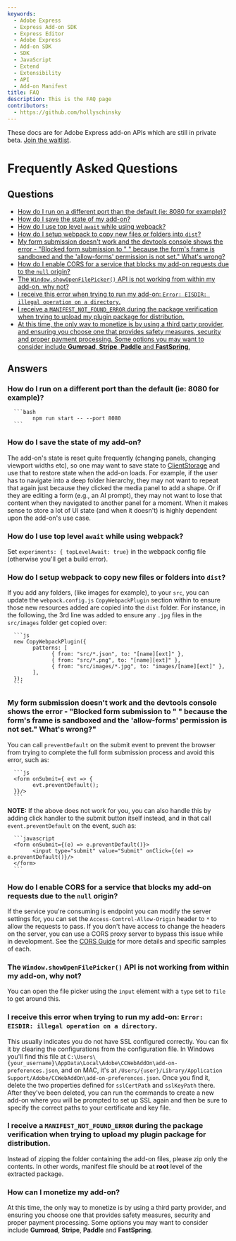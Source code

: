 ```yaml
---
keywords:
  - Adobe Express
  - Express Add-on SDK
  - Express Editor
  - Adobe Express
  - Add-on SDK
  - SDK
  - JavaScript
  - Extend
  - Extensibility
  - API
  - Add-on Manifest
title: FAQ
description: This is the FAQ page
contributors:
  - https://github.com/hollyschinsky
---
```

<InlineAlert slots="text" variant="info"/>

These docs are for Adobe Express add-on APIs which are still in private beta. [Join the waitlist](https://adobe.com/go/express-developer).

# Frequently Asked Questions

## Questions

- [How do I run on a different port than the default (ie: 8080 for example)?](#)
- [How do I save the state of my add-on?]()
- [How do I use top level `await` while using webpack?]()
- [How do I setup webpack to copy new files or folders into `dist`?]()
- [My form submission doesn't work and the devtools console shows the error - "Blocked form submission to " " because the form's frame is sandboxed and the 'allow-forms' permission is not set." What's wrong?]()
- [How do I enable CORS for a service that blocks my add-on requests due to the `null` origin?]()
- [The `Window.showOpenFilePicker()` API is not working from within my add-on, why not?]()
- [I receive this error when trying to run my add-on: `Error: EISDIR: illegal operation on a directory`.]()
- [I receive a `MANIFEST_NOT_FOUND_ERROR` during the package verification when trying to upload my plugin package for distribution.]()
- [At this time, the only way to monetize is by using a third party provider, and ensuring you choose one that provides safety measures, security and proper payment processing. Some options you may want to consider include **Gumroad**, **Stripe**, **Paddle** and **FastSpring**.]()

## Answers

### How do I run on a different port than the default (ie: 8080 for example)?
      ```bash
            npm run start -- --port 8080
      ```

### How do I save the state of my add-on?
  The add-on's state is reset quite frequently (changing panels, changing viewport widths etc), so one may want to save state to [ClientStorage](.) and use that to restore state when the add-on loads. For example, if the user has to navigate into a deep folder hierarchy, they may not want to repeat that again just because they clicked the media panel to add a shape. Or if they are editing a form (e.g., an AI prompt), they may not want to lose that content when they navigated to another panel for a moment. When it makes sense to store a lot of UI state (and when it doesn't) is highly dependent upon the add-on's use case.

### How do I use top level `await` while using webpack?
  Set `experiments: { topLevelAwait: true}` in the webpack config file (otherwise you'll get a build error).

### How do I setup webpack to copy new files or folders into `dist`?
  If you add any folders, (like images for example), to your `src`, you can update the `webpack.config.js` `CopyWebpackPlugin` section within to ensure those new resources added are copied into the `dist` folder. For instance, in the following, the 3rd line was added to ensure any `.jpg` files in the `src/images` folder get copied over:
         
      ```js
      new CopyWebpackPlugin({
            patterns: [
                  { from: "src/*.json", to: "[name][ext]" },
                  { from: "src/*.png", to: "[name][ext]" },
                  { from: "src/images/*.jpg", to: "images/[name][ext]" },
            ],
      });
      ```
### My form submission doesn't work and the devtools console shows the error - "Blocked form submission to " " because the form's frame is sandboxed and the 'allow-forms' permission is not set." What's wrong?"
  You can call `preventDefault` on the submit event to prevent the browser from trying to complete the full form submission process and avoid this error, such as:

      ```js
      <form onSubmit={ evt => {                  
            evt.preventDefault();
      }}/>
      ```

   **NOTE:** If the above does not work for you, you can also handle this by adding click handler to the submit button itself instead, and in that call `event.preventDefault` on the event, such as:

      ```javascript
      <form onSubmit={(e) => e.preventDefault()}>
            <input type="submit" value="Submit" onClick={(e) => e.preventDefault()}/>
      </form>
      ```

### How do I enable CORS for a service that blocks my add-on requests due to the `null` origin?
  If the service you're consuming is endpoint you can modify the server settings for, you can set the `Access-Control-Allow-Origin` header to `*` to allow the requests to pass. If you don't have access to change the headers on the server, you can use a CORS proxy server to bypass this issue while in development. See the [CORS Guide](../guides/develop/cors.md) for more details and specific samples of each.

### The `Window.showOpenFilePicker()` API is not working from within my add-on, why not?
  You can open the file picker using the `input` element with a `type` set to `file` to get around this.

### I receive this error when trying to run my add-on: `Error: EISDIR: illegal operation on a directory`.
  This usually indicates you do not have SSL configured correctly. You can fix it by clearing the configurations from the configuration file. In Windows you'll find this file at `C:\Users\{your_username}\AppData\Local\Adobe\CCWebAddOn\add-on-preferences.json`, and on MAC, it's at `/Users/{user}/Library/Application Support/Adobe/CCWebAddOn\add-on-preferences.json`. Once you find it, delete the two properties defined for `sslCertPath` and `sslKeyPath` there. After they've been deleted, you can run the commands to create a new add-on where you will be prompted to set up SSL again and then be sure to specify the correct paths to your certificate and key file. 

### I receive a `MANIFEST_NOT_FOUND_ERROR` during the package verification when trying to upload my plugin package for distribution.
  Instead of zipping the folder containing the add-on files, please zip only the contents. In other words, manifest file should be at **root** level of the extracted package.

### How can I monetize my add-on?
  At this time, the only way to monetize is by using a third party provider, and ensuring you choose one that provides safety measures, security and proper payment processing. Some options you may want to consider include **Gumroad**, **Stripe**, **Paddle** and **FastSpring**.